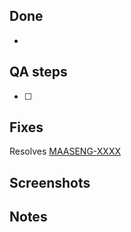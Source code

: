 ## Done

-

<!--
- Itemised list of what was changed by this PR.
-->

## QA steps

- [ ]

<!-- Steps for QA. -->

## Fixes

Resolves [MAASENG-XXXX](https://warthogs.atlassian.net/browse/MAASENG-XXXX)

<!-- Make sure you link the relevant Jira ticket or Launchpad bug above, if applicable. -->

## Screenshots

<!--
Attach any screenshots or videos that help illustrate or demonstrate the changes made in this PR.
-->

## Notes

<!--
(Optional)
Leave any additional notes for the reviewer here.
-->
